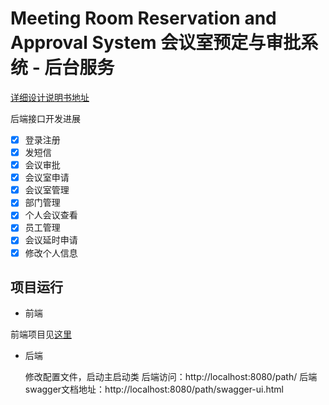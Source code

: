 # Meeting Room Reservation and Approval System 会议室预定与审批系统 - 后台服务

[详细设计说明书地址](https://docs.qq.com/doc/DWENEdklQTVVOa21r?&u=e0173ccfdcdb49d59bd3db988b1e9f61)


后端接口开发进展

- [x] 登录注册
- [x] 发短信
- [x] 会议审批
- [x] 会议室申请
- [x] 会议室管理
- [x] 部门管理
- [x] 个人会议查看
- [x] 员工管理
- [x] 会议延时申请
- [x] 修改个人信息

## 项目运行

- 前端

前端项目见[这里](https://github.com/)

- 后端

  修改配置文件，启动主启动类
  后端访问：http://localhost:8080/path/
  后端swagger文档地址：http://localhost:8080/path/swagger-ui.html


